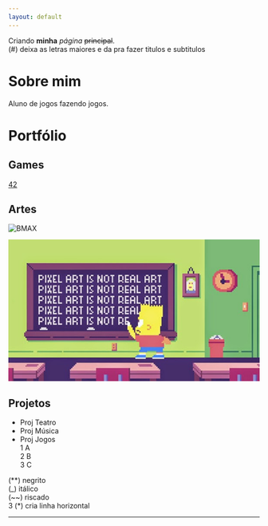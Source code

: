 ```yaml
---
layout: default
---
```


Criando **minha** _página_ ~~principal~~.  
(#) deixa as letras maiores e da pra fazer titulos e subtitulos

# Sobre mim
  Aluno de jogos fazendo jogos.
# Portfólio

## Games

[42](amanda13.github.io/Jogo/)

## Artes 
 
 ![BMAX](https://pbs.twimg.com/media/Ckdf4BFUoAAC-kz.png)
 
 ![](Bart.jpg)

## Projetos

* Proj Teatro
* Proj Música
* Proj Jogos  
1 A  
2 B  
3 C 

(**) negrito  
(_)  itálico  
(~~) riscado  
3 (*) cria linha horizontal  
* * *

[//]: # (Não aparece)

